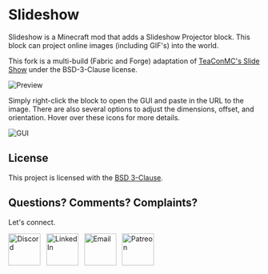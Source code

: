 # Slideshow

Slideshow is a Minecraft mod that adds a Slideshow Projector block. This block can project online images (including GIF's) into the world.

This fork is a multi-build (Fabric and Forge) adaptation of [TeaConMC's Slide Show](https://github.com/teaconmc/SlideShow) under the BSD-3-Clause license.

![Preview](./docs/preview.png)

Simply right-click the block to open the GUI and paste in the URL to the image. There are also several options to adjust the dimensions, offset, and orientation. Hover over these icons for more details.

![GUI](./docs/gui.png)

## License

This project is licensed with the [BSD 3-Clause](https://github.com/jonafanho/SlideShow/blob/master/LICENSE).

## Questions? Comments? Complaints?

Let's connect.

<a href="https://discord.gg/PVZ2nfUaTW" target="_blank"><img src="https://github.com/jonafanho/Minecraft-Transit-Railway/blob/master/images/footer/discord.png" alt="Discord" width=64></a>
&nbsp;
<a href="https://www.linkedin.com/in/jonathanho33" target="_blank"><img src="https://github.com/jonafanho/Minecraft-Transit-Railway/blob/master/images/footer/linked_in.png" alt="LinkedIn" width=64></a>
&nbsp;
<a href="mailto:jonho.minecraft@gmail.com" target="_blank"><img src="https://github.com/jonafanho/Minecraft-Transit-Railway/blob/master/images/footer/email.png" alt="Email" width=64></a>
&nbsp;
<a href="https://www.patreon.com/minecraft_transit_railway" target="_blank"><img src="https://github.com/jonafanho/Minecraft-Transit-Railway/blob/master/images/footer/patreon.png" alt="Patreon" width=64></a>
